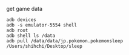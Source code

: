 get game data

```shell
adb devices
adb -s emulator-5554 shell
adb root
adb shell ls /data
adb pull /data/data/jp.pokemon.pokemonsleep /Users/shihchi/Desktop/sleep
```
